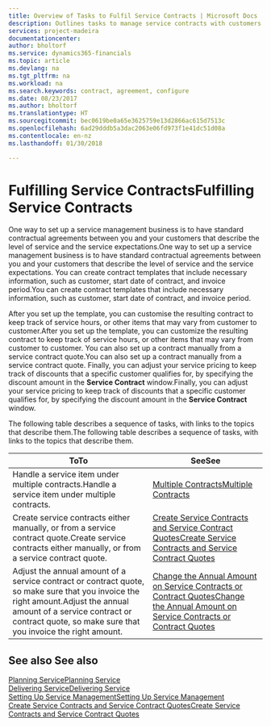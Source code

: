 ```yaml
---
title: Overview of Tasks to Fulfil Service Contracts | Microsoft Docs
description: Outlines tasks to manage service contracts with customers.
services: project-madeira
documentationcenter: 
author: bholtorf
ms.service: dynamics365-financials
ms.topic: article
ms.devlang: na
ms.tgt_pltfrm: na
ms.workload: na
ms.search.keywords: contract, agreement, configure
ms.date: 08/23/2017
ms.author: bholtorf
ms.translationtype: HT
ms.sourcegitcommit: bec0619be0a65e3625759e13d2866ac615d7513c
ms.openlocfilehash: 6ad29dddb5a3dac2063e06fd973f1e41dc51d08a
ms.contentlocale: en-nz
ms.lasthandoff: 01/30/2018

---
```

# <a name="fulfilling-service-contracts"></a><span data-ttu-id="5a909-103">Fulfilling Service Contracts</span><span class="sxs-lookup"><span data-stu-id="5a909-103">Fulfilling Service Contracts</span></span> 
<span data-ttu-id="5a909-104">One way to set up a service management business is to have standard contractual agreements between you and your customers that describe the level of service and the service expectations.</span><span class="sxs-lookup"><span data-stu-id="5a909-104">One way to set up a service management business is to have standard contractual agreements between you and your customers that describe the level of service and the service expectations.</span></span> <span data-ttu-id="5a909-105">You can create contract templates that include necessary information, such as customer, start date of contract, and invoice period.</span><span class="sxs-lookup"><span data-stu-id="5a909-105">You can create contract templates that include necessary information, such as customer, start date of contract, and invoice period.</span></span>  
  
<span data-ttu-id="5a909-106">After you set up the template, you can customise the resulting contract to keep track of service hours, or other items that may vary from customer to customer.</span><span class="sxs-lookup"><span data-stu-id="5a909-106">After you set up the template, you can customize the resulting contract to keep track of service hours, or other items that may vary from customer to customer.</span></span> <span data-ttu-id="5a909-107">You can also set up a contract manually from a service contract quote.</span><span class="sxs-lookup"><span data-stu-id="5a909-107">You can also set up a contract manually from a service contract quote.</span></span> <span data-ttu-id="5a909-108">Finally, you can adjust your service pricing to keep track of discounts that a specific customer qualifies for, by specifying the discount amount in the **Service Contract** window.</span><span class="sxs-lookup"><span data-stu-id="5a909-108">Finally, you can adjust your service pricing to keep track of discounts that a specific customer qualifies for, by specifying the discount amount in the **Service Contract** window.</span></span>  

<span data-ttu-id="5a909-109">The following table describes a sequence of tasks, with links to the topics that describe them.</span><span class="sxs-lookup"><span data-stu-id="5a909-109">The following table describes a sequence of tasks, with links to the topics that describe them.</span></span>   
  
|<span data-ttu-id="5a909-110">**To**</span><span class="sxs-lookup"><span data-stu-id="5a909-110">**To**</span></span>|<span data-ttu-id="5a909-111">**See**</span><span class="sxs-lookup"><span data-stu-id="5a909-111">**See**</span></span>|  
|------------|-------------|  
|<span data-ttu-id="5a909-112">Handle a service item under multiple contracts.</span><span class="sxs-lookup"><span data-stu-id="5a909-112">Handle a service item under multiple contracts.</span></span> | [<span data-ttu-id="5a909-113">Multiple Contracts</span><span class="sxs-lookup"><span data-stu-id="5a909-113">Multiple Contracts</span></span>](service-multiple-contracts.md)|  
|<span data-ttu-id="5a909-114">Create service contracts either manually, or from a service contract quote.</span><span class="sxs-lookup"><span data-stu-id="5a909-114">Create service contracts either manually, or from a service contract quote.</span></span>| [<span data-ttu-id="5a909-115">Create Service Contracts and Service Contract Quotes</span><span class="sxs-lookup"><span data-stu-id="5a909-115">Create Service Contracts and Service Contract Quotes</span></span>](service-how-to-create-service-contracts-and-service-contract-quotes.md)|
|<span data-ttu-id="5a909-116">Adjust the annual amount of a service contract or contract quote, so make sure that you invoice the right amount.</span><span class="sxs-lookup"><span data-stu-id="5a909-116">Adjust the annual amount of a service contract or contract quote, so make sure that you invoice the right amount.</span></span>|[<span data-ttu-id="5a909-117">Change the Annual Amount on Service Contracts or Contract Quotes</span><span class="sxs-lookup"><span data-stu-id="5a909-117">Change the Annual Amount on Service Contracts or Contract Quotes</span></span>](service-how-to-change-the-annual-amount-on-service-contracts-or-contract-quotes.md)|

## <a name="see-also"></a><span data-ttu-id="5a909-118">See also </span><span class="sxs-lookup"><span data-stu-id="5a909-118">See also</span></span>
[<span data-ttu-id="5a909-119">Planning Service</span><span class="sxs-lookup"><span data-stu-id="5a909-119">Planning Service</span></span>](service-plan-service.md)  
[<span data-ttu-id="5a909-120">Delivering Service</span><span class="sxs-lookup"><span data-stu-id="5a909-120">Delivering Service</span></span>](service-deliver-service.md)  
[<span data-ttu-id="5a909-121">Setting Up Service Management</span><span class="sxs-lookup"><span data-stu-id="5a909-121">Setting Up Service Management</span></span>](service-setup-service.md)  
[<span data-ttu-id="5a909-122">Create Service Contracts and Service Contract Quotes</span><span class="sxs-lookup"><span data-stu-id="5a909-122">Create Service Contracts and Service Contract Quotes</span></span>](service-how-to-create-service-contracts-and-service-contract-quotes.md)  

